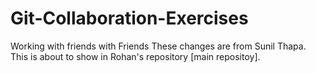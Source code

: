 # Git-Collaboration-Exercises
 Working with friends with Friends
These changes are from Sunil Thapa. This is about to show in Rohan's repository [main repositoy].